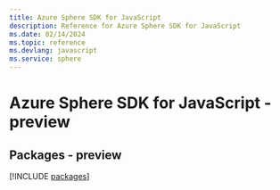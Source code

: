 ```yaml
---
title: Azure Sphere SDK for JavaScript
description: Reference for Azure Sphere SDK for JavaScript
ms.date: 02/14/2024
ms.topic: reference
ms.devlang: javascript
ms.service: sphere
---
```

# Azure Sphere SDK for JavaScript - preview
## Packages - preview
[!INCLUDE [packages](sphere-index.md)]